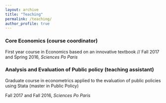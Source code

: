 ```yaml
---
layout: archive
title: "Teaching"
permalink: /teaching/
author_profile: true
---
```


### Core Economics (course coordinator)
First year course in Economics based on an innovative textbook //
Fall 2017 and Spring 2016, <i>Sciences Po Paris </i>

### Analysis and Evaluation of Public policy (teaching assistant)
Graduate course in econometrics applied to the evaluation of public policies using Stata (master in Public Policy)

Fall 2017 and Fall 2016, <i>Sciences Po Paris </i>
